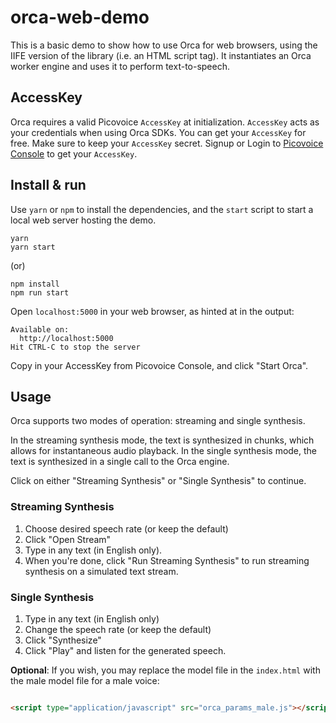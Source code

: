 # orca-web-demo

This is a basic demo to show how to use Orca for web browsers, using the IIFE version of the library (i.e. an HTML
script tag). It instantiates an Orca worker engine and uses it to perform text-to-speech.

## AccessKey

Orca requires a valid Picovoice `AccessKey` at initialization. `AccessKey` acts as your credentials when using Orca
SDKs.
You can get your `AccessKey` for free. Make sure to keep your `AccessKey` secret.
Signup or Login to [Picovoice Console](https://console.picovoice.ai/) to get your `AccessKey`.

## Install & run

Use `yarn` or `npm` to install the dependencies, and the `start` script to start a local web server hosting the demo.

```console
yarn
yarn start
```

(or)

```console
npm install
npm run start
```

Open `localhost:5000` in your web browser, as hinted at in the output:

```console
Available on:
  http://localhost:5000
Hit CTRL-C to stop the server
```

Copy in your AccessKey from Picovoice Console, and click "Start Orca".

## Usage

Orca supports two modes of operation: streaming and single synthesis.

In the streaming synthesis mode, the text is synthesized in chunks, which allows for instantaneous audio playback. In
the single synthesis mode, the text is synthesized in a single call to the
Orca engine.

Click on either "Streaming Synthesis" or "Single Synthesis" to continue.

### Streaming Synthesis

1. Choose desired speech rate (or keep the default)
2. Click "Open Stream"
3. Type in any text (in English only).
4. When you're done, click "Run Streaming Synthesis" to run streaming synthesis on a simulated text stream.

### Single Synthesis

1. Type in any text (in English only)
2. Change the speech rate (or keep the default)
3. Click "Synthesize"
4. Click "Play" and listen for the generated speech.

**Optional**: If you wish, you may replace the model file in the `index.html` with the male model file for a male
voice:

```html

<script type="application/javascript" src="orca_params_male.js"></script>
```
